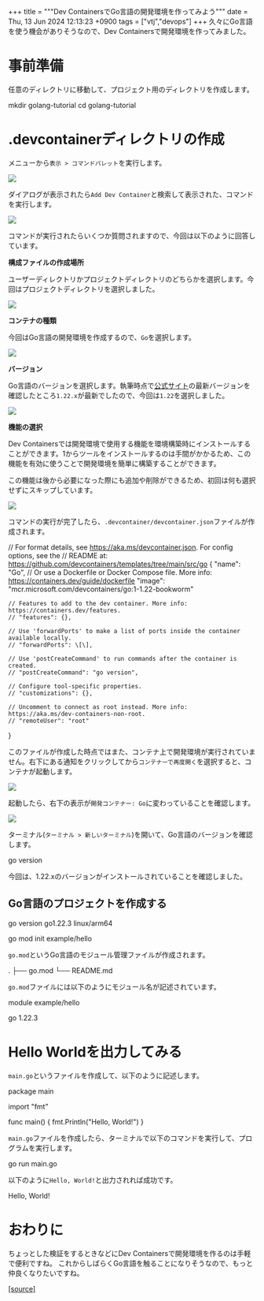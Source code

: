 +++
title = """Dev ContainersでGo言語の開発環境を作ってみよう"""
date = Thu, 13 Jun 2024 12:13:23 +0900
tags = ["vtj","devops"]
+++
久々にGo言語を使う機会がありそうなので、Dev Containersで開発環境を作ってみました。

事前準備
====

任意のディレクトリに移動して、プロジェクト用のディレクトリを作成します。

mkdir golang-tutorial
cd golang-tutorial

.devcontainerディレクトリの作成
======================

メニューから`表示 > コマンドパレット`を実行します。

![](https://cdn-ak.f.st-hatena.com/images/fotolife/v/virtualtech/20240613/20240613121325.png)

ダイアログが表示されたら`Add Dev Container`と検索して表示された、コマンドを実行します。

![](https://cdn-ak.f.st-hatena.com/images/fotolife/v/virtualtech/20240613/20240613121327.png)

コマンドが実行されたらいくつか質問されますので、今回は以下のように回答しています。

**構成ファイルの作成場所**

ユーザーディレクトリかプロジェクトディレクトリのどちらかを選択します。今回はプロジェクトディレクトリを選択しました。

![](https://cdn-ak.f.st-hatena.com/images/fotolife/v/virtualtech/20240613/20240613121329.png)

**コンテナの種類**

今回はGo言語の開発環境を作成するので、`Go`を選択します。

![](https://cdn-ak.f.st-hatena.com/images/fotolife/v/virtualtech/20240613/20240613121331.png)

**バージョン**

Go言語のバージョンを選択します。執筆時点で[公式サイト](https://go.dev/dl/)の最新バージョンを確認したところ`1.22.x`が最新でしたので、今回は`1.22`を選択しました。

![](https://cdn-ak.f.st-hatena.com/images/fotolife/v/virtualtech/20240613/20240613121333.png)

**機能の選択**

Dev Containersでは開発環境で使用する機能を環境構築時にインストールすることができます。1からツールをインストールするのは手間がかかるため、この機能を有効に使うことで開発環境を簡単に構築することができます。

この機能は後から必要になった際にも追加や削除ができるため、初回は何も選択せずにスキップしています。

![](https://cdn-ak.f.st-hatena.com/images/fotolife/v/virtualtech/20240613/20240613121336.png)

コマンドの実行が完了したら、`.devcontainer/devcontainer.json`ファイルが作成されます。

// For format details, see https://aka.ms/devcontainer.json. For config options, see the
// README at: https://github.com/devcontainers/templates/tree/main/src/go
{
    "name": "Go",
    // Or use a Dockerfile or Docker Compose file. More info: https://containers.dev/guide/dockerfile
    "image": "mcr.microsoft.com/devcontainers/go:1-1.22-bookworm"

    // Features to add to the dev container. More info: https://containers.dev/features.
    // "features": {},

    // Use 'forwardPorts' to make a list of ports inside the container available locally.
    // "forwardPorts": \[\],

    // Use 'postCreateCommand' to run commands after the container is created.
    // "postCreateCommand": "go version",

    // Configure tool-specific properties.
    // "customizations": {},

    // Uncomment to connect as root instead. More info: https://aka.ms/dev-containers-non-root.
    // "remoteUser": "root"
}

このファイルが作成した時点ではまた、コンテナ上で開発環境が実行されていません。右下にある通知をクリックしてから`コンテナーで再度開く`を選択すると、コンテナが起動します。

![](https://cdn-ak.f.st-hatena.com/images/fotolife/v/virtualtech/20240613/20240613121338.png)

起動したら、右下の表示が`開発コンテナー: Go`に変わっていることを確認します。

![](https://cdn-ak.f.st-hatena.com/images/fotolife/v/virtualtech/20240613/20240613121340.png)

ターミナル(`ターミナル > 新しいターミナル`)を開いて、Go言語のバージョンを確認します。

go version

今回は、1.22.xのバージョンがインストールされていることを確認しました。

Go言語のプロジェクトを作成する
----------------

go version go1.22.3 linux/arm64

go mod init example/hello

`go.mod`というGo言語のモジュール管理ファイルが作成されます。

.
├── go.mod
└── README.md

`go.mod`ファイルには以下のようにモジュール名が記述されています。

module example/hello

go 1.22.3

Hello Worldを出力してみる
==================

`main.go`というファイルを作成して、以下のように記述します。

package main

import "fmt"

func main() {
    fmt.Println("Hello, World!")
}

`main.go`ファイルを作成したら、ターミナルで以下のコマンドを実行して、プログラムを実行します。

go run main.go

以下のように`Hello, World!`と出力されれば成功です。

Hello, World!

おわりに
====

ちょっとした検証をするときなどにDev Containersで開発環境を作るのは手軽で便利ですね。 これからしばらくGo言語を触ることになりそうなので、もっと仲良くなりたいですね。

[[source]](https://devops-blog.virtualtech.jp/entry/20240613/1718248403)
